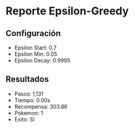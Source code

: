 # Reporte Epsilon-Greedy
## Configuración
- Epsilon Start: 0.7
- Epsilon Min: 0.05
- Epsilon Decay: 0.9995

## Resultados
- Pasos: 1,131
- Tiempo: 0.00s
- Recompensa: 303.86
- Pokemon: 1
- Exito: SI
